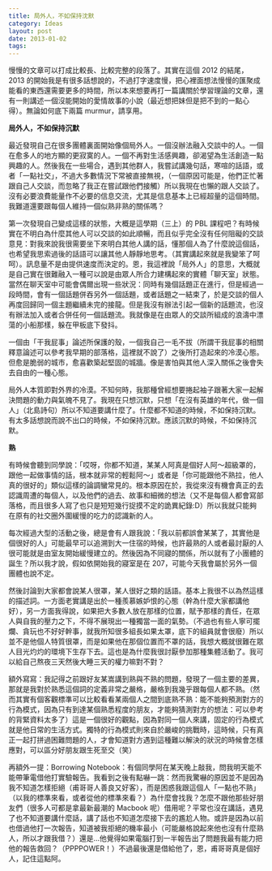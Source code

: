 ```yaml
---
title: 局外人，不如保持沈默
category: Ideas
layout: post
date: 2013-01-02
tags:
---
```


慢慢的文章可以打成比較長、比較完整的段落了。其實在這個 2012 的結尾，2013 的開始我是有很多話想說的，不過打字速度慢，把心裡面想法慢慢的匯聚成能看的東西還需要更多的時間，所以本來想要再打一篇講關於學習理論的文章，還有一則講述一個沒能開始的愛情故事的小說（最近想把妹但是把不到的一點心得）。無論如何底下兩篇 murmur，請享用。

**局外人，不如保持沉默**

最近發現自己在很多團體裏面開始像個局外人。一個沒辦法融入交談中的人。一個在愈多人的地方顯的更寂寞的人。一個不再對生活感興趣，卻渴望為生活創造一點興趣的人。然後我在一些場合，遇到其他群人，我嘗試講幾句話，寒喧的話語，或者「一點社交」，不過大多數情況下常被直接無視，（一個原因可能是，他們正忙著跟自己人交談，而忽略了我正在嘗試跟他們接觸）所以我現在也懶的跟人交談了。沒有必要浪費能量作不必要的信息交流，尤其是信息基本上已經超量的這個時間。我難道還要跟每個人維持一個似熟非熟的關係嗎？

第一次發現自己變成這樣的狀態，大概是這學期（三上）的 PBL 課程吧？有時候實在不明白為什麼其他人可以交談的如此順暢，而且似乎完全沒有任何阻礙的交談意見：對我來說我很需要坐下來明白其他人講的話，懂那個人為了什麼說這個話，也希望我思索過後的話語可以讓其他人靜靜地思考。（其實講起來就是我變笨了呵呵）。訊息量不是由提供速度而決定的。恩，我這裡說「局外人」的意思，大概就是自己實在很難融入一種可以說是由眾人所合力建構起來的實體「聊天室」狀態。當然在聊天室中可能會偶爾出現一些狀況：同時有幾個話題正在進行，但是經過一段時間，會有一個話題併吞另外一個話題，或者話題之一結束了，於是交談的個人再度回歸同一個主題繼續未完的接龍。但是我沒有辦法引起一個新的話題流，也沒有辦法加入或者合併任何一個話題流。我就像是在由眾人的交談所組成的浪濤中漂蕩的小船那樣，躲在甲板底下發抖。

一個由「干我屁事」論述所保護的殼，一個我自己一毛不拔（所謂干我屁事的相關釋意論述可以參考我早期的部落格，這裡就不說了）之後所打造起來的冷漠心態。但愈是脆弱的城市，愈喜歡築起堅固的城牆。像是害怕與其他人深入關係之後會失去自由的一種心態。

局外人本質即對外界的冷漠。不知何時，我那種曾經想要捲起袖子跟著大家一起解決問題的動力與氣魄不見了。我現在只想沉默，只想「在沒有英雄的年代，做一個人」（北島詩句）所以不知道要講什麼了。什麼都不知道的時候，不如保持沉默。有太多話想說而說不出口的時候，不如保持沉默。應該沉默的時候，不如保持沉默。

**熟**

有時候會聽到同學說：「哎呀，你都不知道，某某人阿真是個好人阿～超級罩的，跟他一起做事情的話，根本就非常的輕鬆阿～」或者是「你可能跟他不熟拉，他人真的很好的」類似這樣的論調蠻常見的。根本原因在於，我從來沒有機會真正的去認識周遭的每個人，以及他們的過去、故事和細微的想法（又不是每個人都會寫部落格，而且很多人寫了也只是短短幾行捉摸不定的詭異紀錄:D）所以我就只能夠在原有的社交圈外圍緩慢的吃力的認識新的人。

每次經過大型的活動之後，總是會有人跟我說：「我以前都誤會某某了，其實他是個很好的人」可能最早可以追溯到大一住宿的時候，也許最熟的人或者最討厭的人很可能就是由室友開始緩慢建立的。然後因為不同寢的關係，所以就有了小團體的誕生？所以我才說，假如依開始我的寢室是在 207，可能今天我會屬於另外一個團體也說不定。

然後討論到大家都會說某人很罩，某人很好之類的話語。基本上我很不以為然這樣的描述詞。一方面老實講是出於一種羨慕嫉妒恨的心態（幹為什麼大家都講他好），另一方面我得說，如果把大多數人放在那樣的位置，賦予那樣的責任，在眾人與自我的壓力之下，不得不展現出一種獨當一面的氣勢。（不過也有些人寧可擺爛、貪玩也不好好幹事，就我所知很多組長如果太罩，底下的組員就會很廢）所以並不是他個人特質很罩，而是如果他在那個位置而不罩的話，我想大概就很難在眾人目光灼灼的環境下生存下去。這也是為什麼我很討厭參加那種集體活動了。我可以給自己熬夜三天然後大睡三天的權力嘛對不對？

額外寫寫：我記得之前跟好友某嵩講到熟與不熟的問題，發現了一個主要的差異，那就是我對於熟悉這個詞的定義非常之嚴格，嚴格到我幾乎跟每個人都不熟。（然而其實有個客觀標準可以比較看看某兩個人之間到底熟不熟：能不能夠預測對方的行為模式，因為只有到達某個熟悉程度的朋友，才能夠猜測對方的想法：可以參考的背緊資料太多了）這是一個很好的觀點，因為對同一個人來講，固定的行為模式就是他日常的生活方式。獨特的行為模式則來自於嚴峻的挑戰時，這時候，只有真正一起打拼過困難問題的人，才會知道對方遇到這種難以解決的狀況的時候會怎樣應對，可以區分好朋友跟生死至交（笑）

再額外一提：Borrowing Notebook：有個同學阿在某天晚上敲我，問我明天能不能帶筆電借他打實驗報告。我看到之後有點嚇一跳：然而我驚嚇的原因並不是因為我不知道怎樣拒絕（甫哥哥人善良又好客），而是困惑我跟這個人「一點也不熟」（以我的標準來看，或者從他的標準來看？）為什麼會找我？怎麼不跟他那些好朋友們（很多人可都是拿最新最潮的 Macbook 呢）借用呢？平常也沒在講話，遇見了也不知道要講什麼話，講了話也不知道怎麼接下去的尷尬人物。或許是因為以前也借過他打一次報告，知道被我拒絕的機率最小（可能嚴格說起來他也沒有什麼熟人，所以才跟我借？）還是…他覺得如果電腦打到一半報告出了問題我最有能力把他的報告救回？（PPPPOWER！）不過最後還是借給他了，恩，甫哥哥真是個好人，記住這點阿。